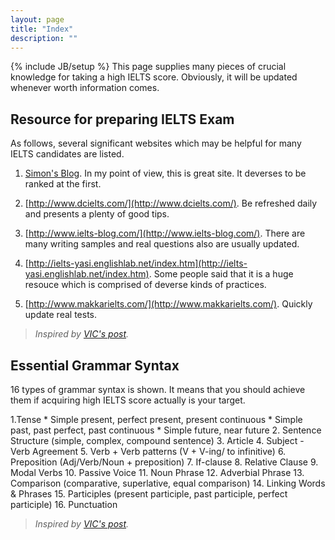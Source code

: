 ```yaml
---
layout: page
title: "Index"
description: ""
---
```

{% include JB/setup %}
This page supplies many pieces of crucial knowledge for taking a high IELTS score. Obviously, it will be updated whenever worth information comes.

## Resource for preparing IELTS Exam
As follows, several significant websites which may be helpful for many IELTS candidates are listed.

1. [Simon's Blog](http://ielts-simon.com/). In my point of view, this is great site. It deverses to be ranked at the first. 

2. [http://www.dcielts.com/](http://www.dcielts.com/). Be refreshed daily and presents a plenty of good tips.

3. [http://www.ielts-blog.com/](http://www.ielts-blog.com/). There are many writing samples and real questions also are usually updated.

4. [http://ielts-yasi.englishlab.net/index.htm](http://ielts-yasi.englishlab.net/index.htm). Some people said that it is a huge resouce which is comprised of deverse kinds of practices. 

5. [http://www.makkarielts.com/](http://www.makkarielts.com/). Quickly update real tests.

> *Inspired by [VIC's post](https://www.facebook.com/VietnameseIELTSCommunity/posts/591364340887250).*


## Essential Grammar Syntax
16 types of grammar syntax is shown. It means that you should achieve them if acquiring high IELTS score actually is your target.

1.Tense
	* Simple present, perfect present, present continuous
	* Simple past, past perfect, past continuous
	* Simple future, near future 
2. Sentence Structure (simple, complex, compound sentence) 
3. Article
4. Subject - Verb Agreement 
5. Verb + Verb patterns (V + V-ing/ to infinitive)
6. Preposition (Adj/Verb/Noun + preposition)
7. If-clause
8. Relative Clause 
9. Modal Verbs 
10. Passive Voice 
11. Noun Phrase 
12. Adverbial Phrase
13. Comparison (comparative, superlative, equal comparison)
14. Linking Words \& Phrases 
15. Participles (present participle, past participle, perfect participle) 
16. Punctuation

> *Inspired by [VIC's post](https://www.facebook.com/VietnameseIELTSCommunity/posts/590630630960621).*